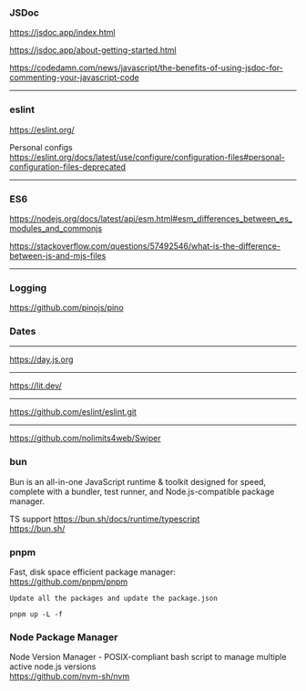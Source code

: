 ### JSDoc

https://jsdoc.app/index.html

https://jsdoc.app/about-getting-started.html

https://codedamn.com/news/javascript/the-benefits-of-using-jsdoc-for-commenting-your-javascript-code

---

### eslint
https://eslint.org/

Personal configs
<br>
https://eslint.org/docs/latest/use/configure/configuration-files#personal-configuration-files-deprecated

---

### ES6

https://nodejs.org/docs/latest/api/esm.html#esm_differences_between_es_modules_and_commonjs

https://stackoverflow.com/questions/57492546/what-is-the-difference-between-js-and-mjs-files


---

### Logging
https://github.com/pinojs/pino

### Dates
---
https://day.js.org

--- 

https://lit.dev/


---

https://github.com/eslint/eslint.git

---

https://github.com/nolimits4web/Swiper


### bun
Bun is an all-in-one JavaScript runtime & toolkit designed for speed, complete with a bundler, test runner, and Node.js-compatible package manager.

TS support
https://bun.sh/docs/runtime/typescript
<br>
https://bun.sh/

###  pnpm
Fast, disk space efficient package manager:
<br>
https://github.com/pnpm/pnpm

```
Update all the packages and update the package.json

pnpm up -L -f

```

### Node Package Manager
Node Version Manager - POSIX-compliant bash script to manage multiple active node.js versions 
<br>
https://github.com/nvm-sh/nvm
